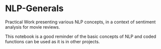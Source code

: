 # NLP-Generals
Practical Work presenting various NLP concepts, in a context of sentiment analysis for movie reviews.

This notebook is a good reminder of the basic concepts of NLP and coded functions can be used as it is in other projects.
